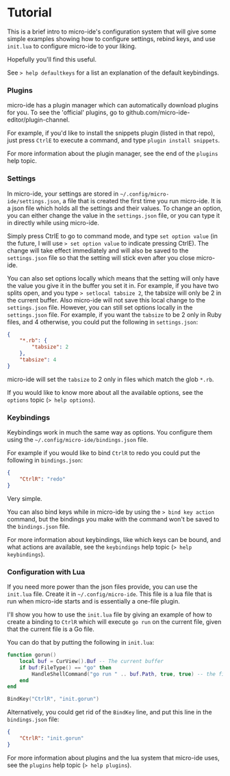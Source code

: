 # Tutorial

This is a brief intro to micro-ide's configuration system that will give some simple
examples showing how to configure settings, rebind keys, and use `init.lua` to
configure micro-ide to your liking.

Hopefully you'll find this useful.

See `> help defaultkeys` for a list an explanation of the default keybindings.

### Plugins

micro-ide has a plugin manager which can automatically download plugins for you. To
see the 'official' plugins, go to github.com/micro-ide-editor/plugin-channel.

For example, if you'd like to install the snippets plugin (listed in that repo),
just press `CtrlE` to execute a command, and type `plugin install snippets`.

For more information about the plugin manager, see the end of the `plugins` help
topic.

### Settings

In micro-ide, your settings are stored in `~/.config/micro-ide/settings.json`, a file
that is created the first time you run micro-ide. It is a json file which holds all
the settings and their values. To change an option, you can either change the
value in the `settings.json` file, or you can type it in directly while using
micro-ide.

Simply press CtrlE to go to command mode, and type `set option value` (in the
future, I will use `> set option value` to indicate pressing CtrlE). The change
will take effect immediately and will also be saved to the `settings.json` file
so that the setting will stick even after you close micro-ide.

You can also set options locally which means that the setting will only have the
value you give it in the buffer you set it in. For example, if you have two
splits open, and you type `> setlocal tabsize 2`, the tabsize will only be 2 in
the current buffer. Also micro-ide will not save this local change to the
`settings.json` file. However, you can still set options locally in the
`settings.json` file. For example, if you want the `tabsize` to be 2 only in
Ruby files, and 4 otherwise, you could put the following in `settings.json`:

```json
{
    "*.rb": {
        "tabsize": 2
    },
    "tabsize": 4
}
```

micro-ide will set the `tabsize` to 2 only in files which match the glob `*.rb`.

If you would like to know more about all the available options, see the
`options` topic (`> help options`).

### Keybindings

Keybindings work in much the same way as options. You configure them using the
`~/.config/micro-ide/bindings.json` file.

For example if you would like to bind `CtrlR` to redo you could put the
following in `bindings.json`:

```json
{
    "CtrlR": "redo"
}
```

Very simple.

You can also bind keys while in micro-ide by using the `> bind key action` command,
but the bindings you make with the command won't be saved to the `bindings.json`
file.

For more information about keybindings, like which keys can be bound, and
what actions are available, see the `keybindings` help topic (`> help keybindings`).

### Configuration with Lua

If you need more power than the json files provide, you can use the `init.lua`
file. Create it in `~/.config/micro-ide`. This file is a lua file that is run when
micro-ide starts and is essentially a one-file plugin.

I'll show you how to use the `init.lua` file by giving an example of how to
create a binding to `CtrlR` which will execute `go run` on the current file,
given that the current file is a Go file.

You can do that by putting the following in `init.lua`:

```lua
function gorun()
    local buf = CurView().Buf -- The current buffer
    if buf:FileType() == "go" then
        HandleShellCommand("go run " .. buf.Path, true, true) -- the first true means don't run it in the background
    end
end

BindKey("CtrlR", "init.gorun")
```

Alternatively, you could get rid of the `BindKey` line, and put this line in the
`bindings.json` file:

```json
{
    "CtrlR": "init.gorun"
}
```

For more information about plugins and the lua system that micro-ide uses, see the
`plugins` help topic (`> help plugins`).
